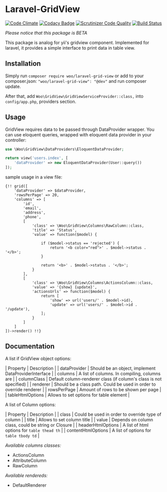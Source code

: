 # Laravel-GridView

[![Code Climate](https://codeclimate.com/github/deniskoronets/Laravel-GridView/badges/gpa.svg)](https://codeclimate.com/github/deniskoronets/Laravel-GridView) [![Codacy Badge](https://api.codacy.com/project/badge/Grade/09b254fbd7ab42379daf9e428fbc4be5)](https://www.codacy.com/app/deniskoronets/Laravel-GridView?utm_source=github.com&amp;utm_medium=referral&amp;utm_content=deniskoronets/Laravel-GridView&amp;utm_campaign=Badge_Grade) [![Scrutinizer Code Quality](https://scrutinizer-ci.com/g/deniskoronets/Laravel-GridView/badges/quality-score.png?b=master)](https://scrutinizer-ci.com/g/deniskoronets/Laravel-GridView/?branch=master) [![Build Status](https://scrutinizer-ci.com/g/deniskoronets/Laravel-GridView/badges/build.png?b=master)](https://scrutinizer-ci.com/g/deniskoronets/Laravel-GridView/build-status/master)

*Please notice that this package is BETA*

This package is analog for yii's gridview component.
Implemented for laravel, it provides a simple interface to print data in table view.

## Installation
Simply run `composer require woo/laravel-grid-view`
or add to your composer.json: `"woo/laravel-grid-view": "@dev"` and run composer update.

After that, add `Woo\GridView\GridViewServiceProvider::class,` into `config/app.php`, providers section.

## Usage
GridView requires data to be passed through DataProvider wrapper. You can use eloquent queries, wrapped with eloquent data provider in your controller:

```php
use \Woo\GridView\DataProviders\EloquentDataProvider;

return view('users.index', [
    'dataProvider' => new EloquentDataProvider(User::query())
]);
```

sample usage in a view file:
```blade
{!! grid([
    'dataProvider' => $dataProvider,
    'rowsPerPage' => 20,
    'columns' => [
        'id',        
        'email',
        'address',
        'phone',        
        [
            'class' => \Woo\GridView\Columns\RawColumn::class,
            'title' => 'Status',
            'value' => function($model) {
                
                if ($model->status == 'rejected') {
                    return '<b color="red">' . $model->status . '</b>';
                }
            
                return '<b>' . $model->status . '</b>';
            }
        ],
        [
            'class' => \Woo\GridView\Columns\ActionsColumn::class,
            'value' => '{show} {update}',
            'actionsUrls' => function($model) {
                return [
                    'show' => url('users/' . $model->id),
                    'update' => url('users/' . $model->id . '/update'),
                ];
            }
        ]
    ]
])->render() !!}
```

## Documentation

<p>A list if GridView object options:</p>

| Property          | Description                                           |
| dataProvider      | Should be an object, implement DataProviderInterface  |
| columns           | A list of columns. In compiling, columns are          |
| columnClass       | Default column-renderer class (if column's class is not specified) |
| renderer          | Should be a class path. Could be used in order to override renderer |
| rowsPerPage       | Amount of rows to be shown per page                   |
| tableHtmlOptions  | Allows to set options for table element               |

<p>A list of Column options:</p>

| Property              | Description                                           |
| class                 | Could be used in order to override type of column     |
| title                 | Allows to set column title                            |
| value                 | Depends on column class, could be string or Closure   |
| headerHtmlOptions     | A list of html options for `table thead th`           |
| contentHtmlOptions    | A list of options for `table tbody td`                |

*Available columns classes:*
- ActionsColumn
- AttributeColumn
- RawColumn 

*Available rendereds:*
- DefaultRenderer